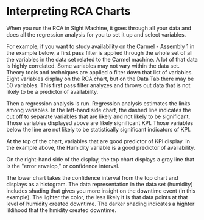 # Interpreting RCA Charts

 When you run the RCA in Sight Machine, it goes through all your data and does all the regression analysis for you to set it up and select variables.
 
 For example, if you want to study availability on the Carmel - Assembly 1 in the example below, a first pass filter is applied through the whole set of all the variables in the data set related to the Carmel machine. A lot of that data is highly correlated. Some variables may not vary within the data set. Theory tools and techniques are applied o filter down that list of variables. Eight variables display on the RCA chart, but on the Data Tab there may be 50 variables. This first pass filter analyzes and throws out data that is not likely to be a predictor of availability.

Then a regression analysis is run. Regression analysis estimates the links among variables. In the left-hand side chart, the dashed line indicates the cut off to separate variables that are likely and not likely to be significant. Those variables displayed above are likely significant  KPI. Those variables below the line are not likely to be statistically significant indicators of KPI.

At the top of the chart, variables that are good predictor of KPI display. In the example above, the Humidity variable is a good predictor of availability.

On the right-hand side of the display, the top chart displays a gray line that is the "error envelop," or confidence interval. 

The lower chart takes the confidence interval from the top chart and displays as a histogram. The data representation in the data set (humidity) includes shading that gives you more insight on the downtime event (in this example). The lighter the color, the less likely it is that data points at that level of humidity created downtime. The darker shading indicates a highter liklihood that the hmidity created downtime.